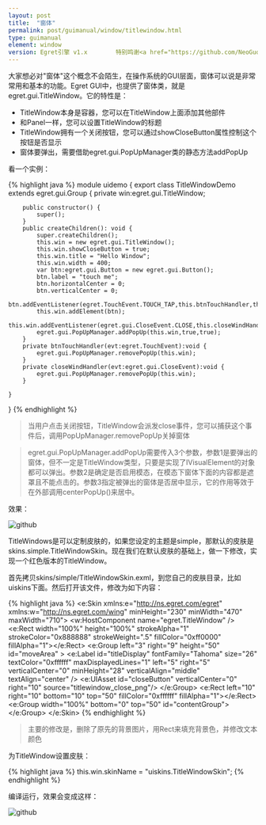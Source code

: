 ```yaml
---
layout: post
title:  "窗体"
permalink: post/guimanual/window/titlewindow.html
type: guimanual
element: window
version: Egret引擎 v1.x        特别鸣谢<a href="https://github.com/NeoGuo/" target="_blank">郭少瑞</a>同学撰写此文档
---
```


大家想必对"窗体"这个概念不会陌生，在操作系统的GUI层面，窗体可以说是非常常用和基本的功能。Egret GUI中，也提供了窗体类，就是egret.gui.TitleWindow。它的特性是：

* TitleWindow本身是容器，您可以在TitleWindow上面添加其他部件
* 和Panel一样，您可以设置TitleWindow的标题
* TitleWindow拥有一个关闭按钮，您可以通过showCloseButton属性控制这个按钮是否显示
* 窗体要弹出，需要借助egret.gui.PopUpManager类的静态方法addPopUp

看一个实例：

{% highlight java  %}
module uidemo
{
    export class TitleWindowDemo extends egret.gui.Group
    {
        private win:egret.gui.TitleWindow;

        public constructor() {
            super();
        }
        public createChildren(): void {
            super.createChildren();
            this.win = new egret.gui.TitleWindow();
            this.win.showCloseButton = true;
            this.win.title = "Hello Window";
            this.win.width = 400;
            var btn:egret.gui.Button = new egret.gui.Button();
            btn.label = "touch me";
            btn.horizontalCenter = 0;
            btn.verticalCenter = 0;
            btn.addEventListener(egret.TouchEvent.TOUCH_TAP,this.btnTouchHandler,this);
            this.win.addElement(btn);
            this.win.addEventListener(egret.gui.CloseEvent.CLOSE,this.closeWindHandler,this);
            egret.gui.PopUpManager.addPopUp(this.win,true,true);
        }
        private btnTouchHandler(evt:egret.TouchEvent):void {
            egret.gui.PopUpManager.removePopUp(this.win);
        }
        private closeWindHandler(evt:egret.gui.CloseEvent):void {
            egret.gui.PopUpManager.removePopUp(this.win);
        }

    }
}
{% endhighlight %}

> 当用户点击关闭按钮，TitleWindow会派发close事件，您可以捕获这个事件后，调用PopUpManager.removePopUp关掉窗体

> egret.gui.PopUpManager.addPopUp需要传入3个参数，参数1是要弹出的窗体，但不一定是TitleWindow类型，只要是实现了IVisualElement的对象都可以弹出。参数2是确定是否启用模态，在模态下窗体下面的内容都是遮罩且不能点击的。参数3指定被弹出的窗体是否居中显示，它的作用等效于在外部调用centerPopUp()来居中。

效果：

![github]({{site.baseurl}}/assets/img/titlewindow1.png "Egret")

TitleWindows是可以定制皮肤的，如果您设定的主题是simple，那默认的皮肤是skins.simple.TitleWindowSkin。现在我们在默认皮肤的基础上，做一下修改，实现一个红色版本的TitleWindow。

首先拷贝skins/simple/TitleWindowSkin.exml，到您自己的皮肤目录，比如uiskins下面。然后打开该文件，修改为如下内容：

{% highlight java  %}
<e:Skin xmlns:e="http://ns.egret.com/egret" xmlns:w="http://ns.egret.com/wing"
        minHeight="230" minWidth="470" maxWidth="710">
    <w:HostComponent name="egret.TitleWindow" />
    <e:Rect width="100%" height="100%" strokeAlpha="1" strokeColor="0x888888" strokeWeight=".5" fillColor="0xff0000" fillAlpha="1"></e:Rect>
    <e:Group left="3" right="9" height="50"  id="moveArea" >
        <e:Label id="titleDisplay" fontFamily="Tahoma" size="26"
                 textColor="0xffffff" maxDisplayedLines="1" left="5" right="5" verticalCenter="0"
                 minHeight="28" verticalAlign="middle" textAlign="center" />
        <e:UIAsset id="closeButton" verticalCenter="0" right="10" source="titlewindow_close_png"/>
    </e:Group>
    <e:Rect left="10" right="10" bottom="10" top="50" fillColor="0xffffff" fillAlpha="1"></e:Rect>
    <e:Group width="100%" bottom="0"  top="50" id="contentGroup">
    </e:Group>
</e:Skin>
{% endhighlight %}

> 主要的修改是，删除了原先的背景图片，用Rect来填充背景色，并修改文本颜色

为TitleWindow设置皮肤：

{% highlight java  %}
this.win.skinName = "uiskins.TitleWindowSkin";
{% endhighlight %}

编译运行，效果会变成这样：

![github]({{site.baseurl}}/assets/img/titlewindow2.png "Egret")